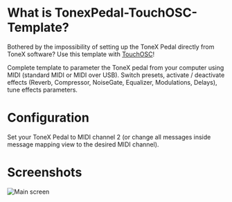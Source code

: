 # What is TonexPedal-TouchOSC-Template?

Bothered by the impossibility of setting up the ToneX Pedal directly from ToneX software? Use this template with [TouchOSC](https://hexler.net/touchosc)!

Complete template to parameter the ToneX pedal from your computer using MIDI (standard MIDI or MIDI over USB). Switch presets, activate / deactivate effects (Reverb, Compressor, NoiseGate, Equalizer, Modulations, Delays), tune effects parameters.

# Configuration

Set your ToneX Pedal to MIDI channel 2 (or change all messages inside message mapping view to the desired MIDI channel).

# Screenshots

![Main screen]([https://github.com/ThibaultDucray/TonexPedal-TouchOSC-Template/blob/main/Tonex%20TouchOSC%20Layout%2001.png](https://github.com/ThibaultDucray/TonexPedal-TouchOSC-Template/blob/main/ToneX-controler-2.jpg))
